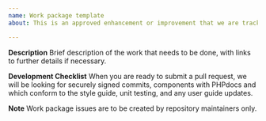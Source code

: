 ```yaml
---
name: Work package template
about: This is an approved enhancement or improvement that we are tracking.

---
```


**Description**
Brief description of the work that needs to be done, with links to further details if necessary.

**Development Checklist**
When you are ready to submit a pull request, we will be looking for 
securely signed commits, components with PHPdocs and which
conform to the style guide, unit testing, and any user guide updates.

**Note**
Work package issues are to be created by repository maintainers only.
